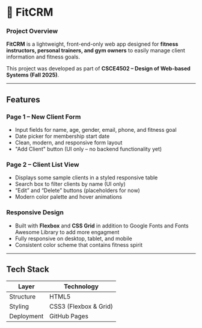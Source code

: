# 💪 FitCRM 

### Project Overview
**FitCRM** is a lightweight, front-end-only web app designed for **fitness instructors, personal trainers, and gym owners** to easily manage client information and fitness goals.

This project was developed as part of **CSCE4502 – Design of Web-based Systems (Fall 2025)**.

---

## Features

###  Page 1 – New Client Form
- Input fields for name, age, gender, email, phone, and fitness goal  
- Date picker for membership start date  
- Clean, modern, and responsive form layout  
- "Add Client" button (UI only – no backend functionality yet)

### Page 2 – Client List View
- Displays some sample clients in a styled responsive table  
- Search box to filter clients by name (UI only)  
- “Edit” and “Delete” buttons (placeholders for now)  
- Modern color palette and hover animations

###  Responsive Design
- Built with **Flexbox** and **CSS Grid** in addition to Google Fonts and Fonts Awesome Library to add more engagment
- Fully responsive on desktop, tablet, and mobile  
- Consistent color scheme that contains fitness spirit  

---

##  Tech Stack

| Layer | Technology |
|-------|-------------|
| Structure | HTML5 |
| Styling | CSS3 (Flexbox & Grid) |
| Deployment | GitHub Pages |

```markdown
